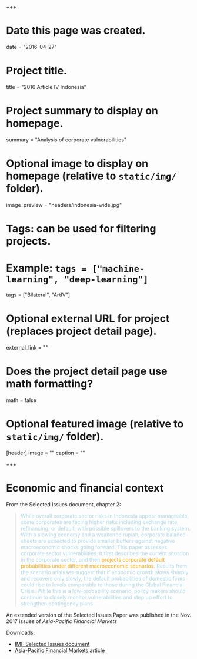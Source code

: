 +++
# Date this page was created.
date = "2016-04-27"

# Project title.
title = "2016 Article IV Indonesia"

# Project summary to display on homepage.
summary = "Analysis of corporate vulnerabilities"

# Optional image to display on homepage (relative to `static/img/` folder).
image_preview = "headers/indonesia-wide.jpg"

# Tags: can be used for filtering projects.
# Example: `tags = ["machine-learning", "deep-learning"]`
tags = ["Bilateral", "ArtIV"]

# Optional external URL for project (replaces project detail page).
external_link = ""

# Does the project detail page use math formatting?
math = false

# Optional featured image (relative to `static/img/` folder).
[header]
image = ""
caption = ""

+++

# Economic and financial context

From the Selected Issues document, chapter 2: 

<blockquote>
<font color="lightblue">
While overall corporate sector risks in Indonesia appear manageable, some corporates are facing
higher risks including exchange rate, refinancing, or default, with possible spillovers to the banking
system. With a slowing economy and a weakened rupiah, corporate balance sheets are expected to
provide smaller buffers against negative macroeconomic shocks going forward. This paper assesses
corporate sector vulnerabilities. It first describes the current situation in the corporate sector, and then
<font color="orange">projects corporate default probabilities under different macroeconomic scenarios.</font> Results from the
scenario analyses suggest that if economic growth slows sharply and recovers only slowly, the default
probabilities of domestic firms could rise to levels comparable to those during the Global Financial
Crisis. While this is a low-probability scenario, policy makers should continue to closely monitor
vulnerabilities and step up effort to strengthen contingency plans.
</font>
</blockquote>


An extended version of the Selected Issues Paper was published in the Nov. 2017 issues of <em>Asia-Pacific Financial Markets</em>

Downloads:

- [IMF Selected Issues document](https://www.imf.org/external/pubs/ft/scr/2016/cr1682.pdf)<br>
- [Asia-Pacific Financial Markets article](
https://docs.google.com/viewer?url=https://raw.githubusercontent.com/jchanlauimf/Publications/master/2017%20Assessing%20corporate%20vulnerabilities%20in%20Indonesia.pdf)


